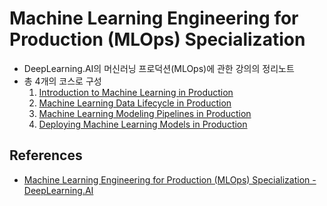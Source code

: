 # Machine Learning Engineering for Production (MLOps) Specialization

* DeepLearning.AI의 머신러닝 프로덕션(MLOps)에 관한 강의의 정리노트
* 총 4개의 코스로 구성
  1. [Introduction to Machine Learning in Production](https://www.coursera.org/learn/introduction-to-machine-learning-in-production?specialization=machine-learning-engineering-for-production-mlops)
  2. [Machine Learning Data Lifecycle in Production](https://www.coursera.org/learn/machine-learning-data-lifecycle-in-production?specialization=machine-learning-engineering-for-production-mlops)
  3. [Machine Learning Modeling Pipelines in Production](https://www.coursera.org/learn/machine-learning-modeling-pipelines-in-production?specialization=machine-learning-engineering-for-production-mlops)
  4. [Deploying Machine Learning Models in Production](https://www.coursera.org/learn/deploying-machine-learning-models-in-production?specialization=machine-learning-engineering-for-production-mlops)

## References

* [Machine Learning Engineering for Production (MLOps) Specialization - DeepLearning.AI](https://www.coursera.org/specializations/machine-learning-engineering-for-production-mlops)